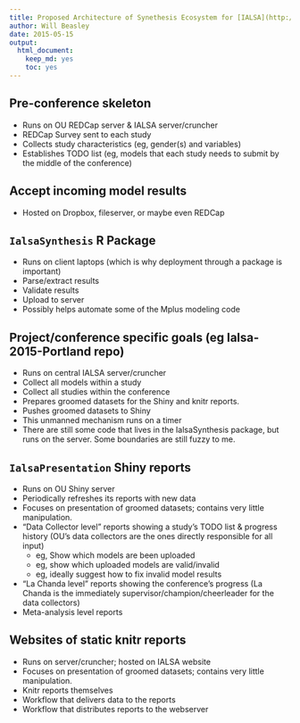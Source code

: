 ```yaml
---
title: Proposed Architecture of Synethesis Ecosystem for [IALSA](http://www.ialsa.org/)
author: Will Beasley
date: 2015-05-15
output:
  html_document:
    keep_md: yes
    toc: yes
---
```



## Pre-conference skeleton
* Runs on OU REDCap server & IALSA server/cruncher
* REDCap Survey sent to each study
* Collects study characteristics (eg, gender(s) and variables)
* Establishes TODO list (eg, models that each study needs to submit by the middle of the conference)

## Accept incoming model results 
  * Hosted on Dropbox, fileserver, or maybe even REDCap
  
## `IalsaSynthesis` R Package
* Runs on client laptops (which is why deployment through a package is important)
* Parse/extract results
* Validate results
* Upload to server
* Possibly helps automate some of the Mplus modeling code

## Project/conference specific goals (eg Ialsa-2015-Portland repo)
* Runs on central IALSA server/cruncher
* Collect all models within a study
* Collect all studies within the conference
* Prepares groomed datasets for the Shiny and knitr reports.
* Pushes groomed datasets to Shiny
* This unmanned mechanism runs on a timer
* There are still some code that lives in the IalsaSynthesis package, but runs on the server.  Some boundaries are still fuzzy to me.

## `IalsaPresentation` Shiny reports
* Runs on OU Shiny server
* Periodically refreshes its reports with new data
* Focuses on presentation of groomed datasets; contains very little manipulation.
* “Data Collector level” reports showing a study’s TODO list & progress history (OU’s data collectors are the ones directly responsible for all input) 
    *	eg, Show which models are been uploaded
    *	eg, show which uploaded models are valid/invalid
    *	eg, ideally suggest how to fix invalid model results
* “La Chanda level” reports showing the conference’s progress (La Chanda is the immediately supervisor/champion/cheerleader for the data collectors)
* Meta-analysis level reports

## Websites of static knitr reports 
* Runs on server/cruncher; hosted on IALSA website
* Focuses on presentation of groomed datasets; contains very little manipulation.
* Knitr reports themselves
* Workflow that delivers data to the reports
* Workflow that distributes reports to the webserver


